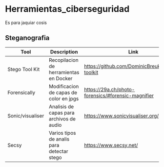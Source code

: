 # Herramientas_ciberseguridad
Es para jaquiar cosis

## Steganografia

|Tool                   |Description       |Link     |
|-----------------------|------------------|---------------|
| Stego Tool Kit        |Recopilacion de herramientas en Docker     |https://github.com/DominicBreuker/stego-toolkit |
| Forensically          |Modificacion de capas de color en jpgs     |https://29a.ch/photo-forensics/#forensic-magnifier |
| Sonic/visualiser      |Analisis de capas para archivos de audio   |https://www.sonicvisualiser.org/    |
| Secsy                 |Varios tipos de analis para detectar stego |https://www.secsy.net/   |
